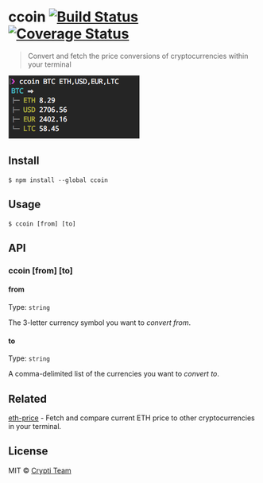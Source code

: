 # ccoin [![Build Status](https://travis-ci.org/crypti/ccoin.svg?branch=master)](https://travis-ci.org/crypti/ccoin) [![Coverage Status](https://coveralls.io/repos/github/crypti/ccoin/badge.svg?branch=master)](https://coveralls.io/github/crypti/ccoin?branch=master)

> Convert and fetch the price conversions of cryptocurrencies within your terminal

![screenshot](media/screenshot.png)

## Install

```
$ npm install --global ccoin
```

## Usage

```
$ ccoin [from] [to]
```

## API

### ccoin [from] [to]

#### from

Type: `string`<br />

The 3-letter currency symbol you want to *convert from*.

#### to

Type: `string`<br />

A comma-delimited list of the currencies you want to *convert to*.

## Related

[eth-price](https://github.com/crypti/eth-price) - Fetch and compare current ETH price to other cryptocurrencies in your terminal.

## License

MIT © [Crypti Team](https://github.com/crypti/ccoin)
